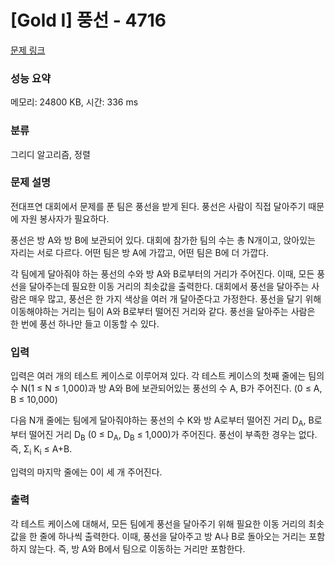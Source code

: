 # [Gold I] 풍선 - 4716 

[문제 링크](https://www.acmicpc.net/problem/4716) 

### 성능 요약

메모리: 24800 KB, 시간: 336 ms

### 분류

그리디 알고리즘, 정렬

### 문제 설명

<p>전대프연 대회에서 문제를 푼 팀은 풍선을 받게 된다. 풍선은 사람이 직접 달아주기 때문에 자원 봉사자가 필요하다.</p>

<p>풍선은 방 A와 방 B에 보관되어 있다. 대회에 참가한 팀의 수는 총 N개이고, 앉아있는 자리는 서로 다르다. 어떤 팀은 방 A에 가깝고, 어떤 팀은 B에 더 가깝다. </p>

<p>각 팀에게 달아줘야 하는 풍선의 수와 방 A와 B로부터의 거리가 주어진다. 이때, 모든 풍선을 달아주는데 필요한 이동 거리의 최솟값을 출력한다. 대회에서 풍선을 달아주는 사람은 매우 많고, 풍선은 한 가지 색상을 여러 개 달아준다고 가정한다. 풍선을 달기 위해 이동해야하는 거리는 팀이 A와 B로부터 떨어진 거리와 같다. 풍선을 달아주는 사람은 한 번에 풍선 하나만 들고 이동할 수 있다.</p>

### 입력 

 <p>입력은 여러 개의 테스트 케이스로 이루어져 있다. 각 테스트 케이스의 첫째 줄에는 팀의 수 N(1 ≤ N ≤ 1,000)과 방 A와 B에 보관되어있는 풍선의 수 A, B가 주어진다. (0 ≤ A, B ≤ 10,000) </p>

<p>다음 N개 줄에는 팀에게 달아줘야하는 풍선의 수 K와 방 A로부터 떨어진 거리 D<sub>A</sub>, B로부터 떨어진 거리 D<sub>B</sub> (0 ≤ D<sub>A</sub>, D<sub>B</sub> ≤ 1,000)가 주어진다. 풍선이 부족한 경우는 없다. 즉, Σ<sub>i</sub> K<sub>i</sub> ≤ A+B.</p>

<p>입력의 마지막 줄에는 0이 세 개 주어진다.</p>

### 출력 

 <p>각 테스트 케이스에 대해서, 모든 팀에게 풍선을 달아주기 위해 필요한 이동 거리의 최솟값을 한 줄에 하나씩 출력한다. 이때, 풍선을 달아주고 방 A나 B로 돌아오는 거리는 포함하지 않는다. 즉, 방 A와 B에서 팀으로 이동하는 거리만 포함한다.</p>

